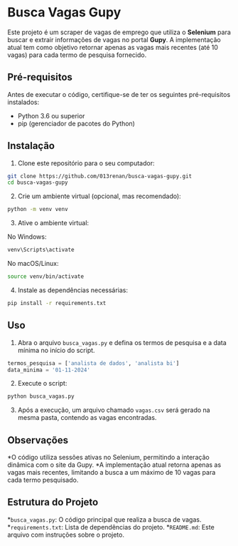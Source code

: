 # Busca Vagas Gupy

Este projeto é um scraper de vagas de emprego que utiliza o **Selenium** para buscar e extrair informações de vagas no portal **Gupy**. A implementação atual tem como objetivo retornar apenas as vagas mais recentes (até 10 vagas) para cada termo de pesquisa fornecido.

## Pré-requisitos

Antes de executar o código, certifique-se de ter os seguintes pré-requisitos instalados:

- Python 3.6 ou superior
- pip (gerenciador de pacotes do Python)

## Instalação

1. Clone este repositório para o seu computador:

  ```bash
  git clone https://github.com/013renan/busca-vagas-gupy.git
  cd busca-vagas-gupy
  ```
   
2. Crie um ambiente virtual (opcional, mas recomendado):

  ```bash
  python -m venv venv
  ```

3. Ative o ambiente virtual:
   
  No Windows:   
  ```bash
  venv\Scripts\activate
  ```

  No macOS/Linux:   
  ```bash
  source venv/bin/activate
  ```

 4. Instale as dependências necessárias:

  ```bash
  pip install -r requirements.txt
  ```

## Uso

1. Abra o arquivo `busca_vagas.py` e defina os termos de pesquisa e a data mínima no início do script.

  ```python
  termos_pesquisa = ['analista de dados', 'analista bi']
  data_minima = '01-11-2024'
  ```

2. Execute o script:

  ```bash
  python busca_vagas.py
  ```

3. Após a execução, um arquivo chamado `vagas.csv` será gerado na mesma pasta, contendo as vagas encontradas.

## Observações

*O código utiliza sessões ativas no Selenium, permitindo a interação dinâmica com o site da Gupy.
*A implementação atual retorna apenas as vagas mais recentes, limitando a busca a um máximo de 10 vagas para cada termo pesquisado.

## Estrutura do Projeto

*`busca_vagas.py`: O código principal que realiza a busca de vagas.
*`requirements.txt`: Lista de dependências do projeto.
*`README.md`: Este arquivo com instruções sobre o projeto.

   

    

